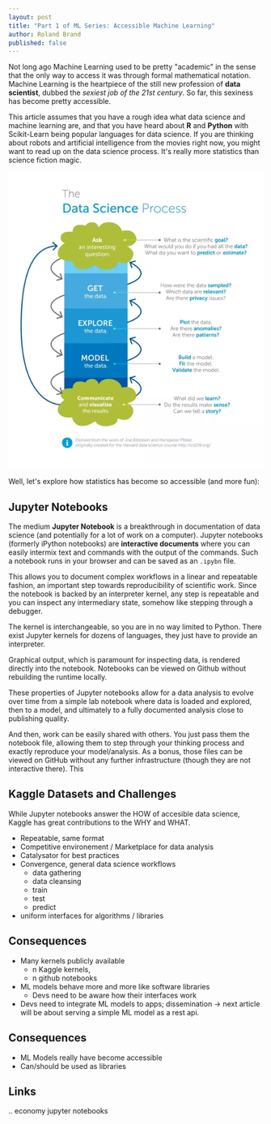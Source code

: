 ```yaml
---
layout: post
title: "Part 1 of ML Series: Accessible Machine Learning"
author: Roland Brand
published: false
---
```


Not long ago Machine Learning used to be pretty "academic" in the sense that the only way to access
it was through formal mathematical notation. Machine Learning is the heartpiece of the still new
profession of __data scientist__, dubbed the _sexiest job of the 21st century_. So far, this sexiness has
become pretty accessible.

This article assumes that you have a rough idea what data science and machine learning are, 
and that you have heard about __R__ and __Python__ with Scikit-Learn being popular languages for data science. 
If you are thinking about robots and artificial intelligence from the movies right now,
you might want to read up on the data science process. It's really more statistics than science fiction magic.

![Data Science Process](../images/data-science-process.png)

Well, let's explore how statistics has become so accessible (and more fun):

## Jupyter Notebooks
The medium __Jupyter Notebook__ is a breakthrough in documentation of data science (and potentially
for a lot of work on a computer). Jupyter notebooks (formerly iPython notebooks) are 
__interactive documents__ where you can easily intermix text and commands with the output of the commands.
Such a notebook runs in your browser and can be saved as an `.ipybn` file. 

This allows you to document complex workflows in a linear and repeatable fashion, an important step
towards reproducibility of scientific work. Since the notebook is backed by an interpreter kernel,
any step is repeatable and you can inspect any intermediary state, somehow like stepping through a debugger.

The kernel is interchangeable, so you are in no way limited to Python. There exist Jupyter kernels for
dozens of languages, they just have to provide an interpreter.

Graphical output, which is paramount for inspecting data, is rendered directly into the notebook. 
Notebooks can be viewed on Github without rebuilding the runtime locally.

These properties of Jupyter notebooks allow for a data analysis to evolve over time from a simple lab
notebook where data is loaded and explored, then to a model, and ultimately to a fully documented analysis
close to publishing quality.

And then, work can be easily shared with others. You just pass them the notebook file, allowing them
to step through your thinking process and exactly reproduce your model/analysis. As a bonus, those 
files can be viewed on GitHub without any further infrastructure (though they are not interactive there).
This 

## Kaggle Datasets and Challenges
While Jupyter notebooks answer the HOW of accesible data science, Kaggle has great contributions to 
the WHY and WHAT.
* Repeatable, same format
* Competitive environement / Marketplace for data analysis
* Catalysator for best practices
* Convergence, general data science workflows
  * data gathering
  * data cleansing
  * train
  * test
  * predict
* uniform interfaces for algorithms / libraries

## Consequences
* Many kernels publicly available
  * n Kaggle kernels,
  * n github notebooks
* ML models behave more and more like software libraries
  * Devs need to be aware how their interfaces work
* Devs need to integrate ML models to apps; dissemination
  -> next article will be about serving a simple ML model as a rest api.


## Consequences
* ML Models really have become accessible
* Can/should be used as libraries


## Links
.. economy jupyter notebooks